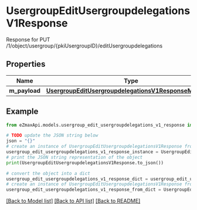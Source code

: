 # UsergroupEditUsergroupdelegationsV1Response

Response for PUT /1/object/usergroup/{pkiUsergroupID}/editUsergroupdelegations

## Properties

Name | Type | Description | Notes
------------ | ------------- | ------------- | -------------
**m_payload** | [**UsergroupEditUsergroupdelegationsV1ResponseMPayload**](UsergroupEditUsergroupdelegationsV1ResponseMPayload.md) |  | 

## Example

```python
from eZmaxApi.models.usergroup_edit_usergroupdelegations_v1_response import UsergroupEditUsergroupdelegationsV1Response

# TODO update the JSON string below
json = "{}"
# create an instance of UsergroupEditUsergroupdelegationsV1Response from a JSON string
usergroup_edit_usergroupdelegations_v1_response_instance = UsergroupEditUsergroupdelegationsV1Response.from_json(json)
# print the JSON string representation of the object
print(UsergroupEditUsergroupdelegationsV1Response.to_json())

# convert the object into a dict
usergroup_edit_usergroupdelegations_v1_response_dict = usergroup_edit_usergroupdelegations_v1_response_instance.to_dict()
# create an instance of UsergroupEditUsergroupdelegationsV1Response from a dict
usergroup_edit_usergroupdelegations_v1_response_from_dict = UsergroupEditUsergroupdelegationsV1Response.from_dict(usergroup_edit_usergroupdelegations_v1_response_dict)
```
[[Back to Model list]](../README.md#documentation-for-models) [[Back to API list]](../README.md#documentation-for-api-endpoints) [[Back to README]](../README.md)


